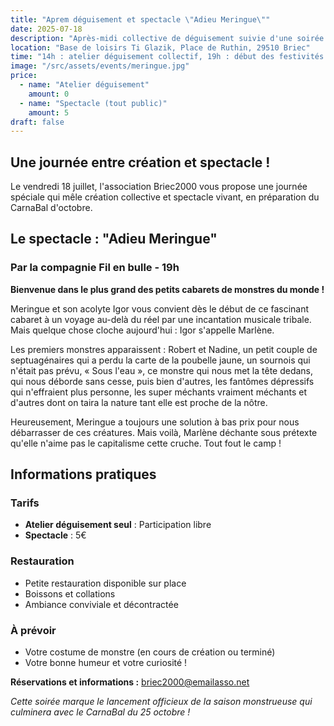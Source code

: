 ```yaml
---
title: "Aprem déguisement et spectacle \"Adieu Meringue\""
date: 2025-07-18
description: "Après-midi collective de déguisement suivie d'une soirée festive avec le spectacle \"Adieu Meringue\" de la compagnie Fil en bulle. Un fascinant cabaret de monstres !"
location: "Base de loisirs Ti Glazik, Place de Ruthin, 29510 Briec"
time: "14h : atelier déguisement collectif, 19h : début des festivités et spectacle"
image: "/src/assets/events/meringue.jpg"
price:
  - name: "Atelier déguisement"
    amount: 0
  - name: "Spectacle (tout public)"
    amount: 5
draft: false
---
```


## Une journée entre création et spectacle !

Le vendredi 18 juillet, l'association Briec2000 vous propose une journée spéciale qui mêle création collective et spectacle vivant, en préparation du CarnaBal d'octobre.

## Le spectacle : "Adieu Meringue"

### Par la compagnie Fil en bulle - 19h

**Bienvenue dans le plus grand des petits cabarets de monstres du monde !**

Meringue et son acolyte Igor vous convient dès le début de ce fascinant cabaret à un voyage au-delà du réel par une incantation musicale tribale. Mais quelque chose cloche aujourd'hui : Igor s'appelle Marlène.

Les premiers monstres apparaissent : Robert et Nadine, un petit couple de septuagénaires qui a perdu la carte de la poubelle jaune, un sournois qui n'était pas prévu, « Sous l'eau », ce monstre qui nous met la tête dedans, qui nous déborde sans cesse, puis bien d'autres, les fantômes dépressifs qui n'effraient plus personne, les super méchants vraiment méchants et d'autres dont on taira la nature tant elle est proche de la nôtre.

Heureusement, Meringue a toujours une solution à bas prix pour nous débarrasser de ces créatures. Mais voilà, Marlène déchante sous prétexte qu'elle n'aime pas le capitalisme cette cruche. Tout fout le camp !

## Informations pratiques

### Tarifs
- **Atelier déguisement seul** : Participation libre
- **Spectacle** : 5€

### Restauration
- Petite restauration disponible sur place
- Boissons et collations
- Ambiance conviviale et décontractée

### À prévoir
- Votre costume de monstre (en cours de création ou terminé)
- Votre bonne humeur et votre curiosité !

**Réservations et informations :** <span class="email-copy">briec2000@emailasso.net</span>

*Cette soirée marque le lancement officieux de la saison monstrueuse qui culminera avec le CarnaBal du 25 octobre !*
